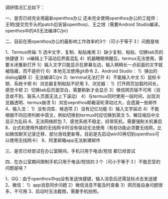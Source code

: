 调研情况汇总如下：

一、是否已经完全用最新openthos办公
    还未完全使用openthos办公的工程师：王明(提交完手头的patch后安装openthos)、王之旭（需要Android Studio编译，openthos中的AS无法编译C/jni）

二、目前在用openthos办公的最影响工作效率的3个（可小于等于３）问题是啥

1、Termux终端:
      1) 选中文字、复制、粘贴难用
      2）缺少复制、粘贴、切换tab页的快捷键
      3）vi编辑上下滚动后界面混乱
      4）机器睡眠唤醒后，termux无法使用，需要关闭重新打开
      5）输入文字只能显示在屏幕左边，输入稍稍长一点前面的文字就被隐藏，而不是折行
      6）本地无法使用git命令
2、Android Studio：
      1）弹出的dialog偏移
      2）无法编译C/jni
      3）terminal无法打开
      4）不能输入中文
      5）鼠标卡顿、系统卡顿
      6）浏览器复制粘贴不好用
3、浏览器：
      1）打开网页加载时间长，感觉卡顿
      2）切换tab后页面空白，需要刷新才会显示
      3）微信网页版不可用（消息收不到、联系人页面无法上下滚动）
      4）与termux同时使用一段时间，出现浏览器透明、termux崩溃
      5）浏览oepnthos邮箱滚轮滑动过大，会遗漏一些邮件
4、输入法：
      1）没有词库、候选项
      2）没有记忆功能
      3）输入文字延迟
      4）不能根据不同应用判断中英文，例如切换到termux时应切换到英文
5、解压缩后中文显示为乱码
6、无法网络抓包
7、感觉系统不稳定，经常死机，需要强制关机重启
8、台式机使用外接的无线网卡时没有驱动无法使用（有些功能必须要无线网，比如微信聊天记录迁移、部分游戏更新等。目前是先启动win10再切到openthos可以使用无线网卡）
9、阿里邮箱app无法新建邮件

三、是否已经尝试在办公室期间，手机只用于电话/短信
都已经尝试

四、在办公室期间限制手机只用于电话/短信的３个（可小于等于３）不能忍受的问题是啥？

1、QQ：由于openthos中qq没有发送快捷键，输入消息后还需鼠标点击发送键
2、微信：
      1）app消息同步问题
      2）微信消息不能及时查看
      3）网页版自身问题很多，不可用
3、启动时无法截图，需要手机拍照。

